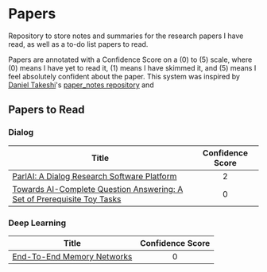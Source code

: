 # Papers

Repository to store notes and summaries for the research papers I have read, as well as a to-do list papers to read.

Papers are annotated with a Confidence Score on a (0) to (5) scale, where (0) means I have yet to read it, (1) means I have skimmed it, and (5) means I feel absolutely confident about the paper. This system was inspired by [Daniel Takeshi](https://github.com/DanielTakeshi)'s [paper_notes repository](https://github.com/DanielTakeshi/Paper_Notes) and

## Papers to Read

### Dialog

| Title                                                                                                       | Confidence Score |
| ----------------------------------------------------------------------------------------------------------- | :--------------: |
| [ParlAI: A Dialog Research Software Platform](https://arxiv.org/pdf/1705.06476.pdf)                         |        2         |
| [Towards AI-Complete Question Answering: A Set of Prerequisite Toy Tasks](https://arxiv.org/abs/1502.05698) |        0         |

### Deep Learning

| Title                                                          | Confidence Score |
| -------------------------------------------------------------- | :--------------: |
| [End-To-End Memory Networks](https://arxiv.org/abs/1503.08895) |        0         |
